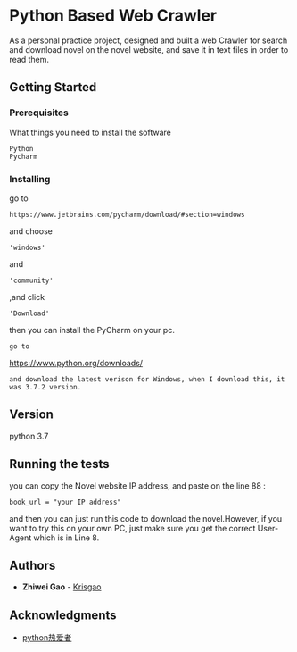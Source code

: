 # Python Based Web Crawler
 As a personal practice project, designed and built a web Crawler for search and download novel on the novel website, and save it in text files in order to read them.
## Getting Started
### Prerequisites
What things you need to install the software
```
Python
Pycharm
```
### Installing
go to
```
https://www.jetbrains.com/pycharm/download/#section=windows
```
and choose 
```
'windows' 
```
and 
```
'community'
```
,and click 
```
'Download' 
```
then you can install the PyCharm on your pc.
```
go to
```
https://www.python.org/downloads/
```
and download the latest verison for Windows, when I download this, it was 3.7.2 version.
```
## Version
python 3.7
## Running the tests
you can copy the Novel website IP address, and paste on the line 88 :
```
book_url = "your IP address" 
```
and then you can just run this code to download the novel.However, if you want to try this on your own PC, just make sure you get the correct User-Agent which is in Line 8.

## Authors
* **Zhiwei Gao** - [Krisgao](https://github.com/Krisgao)
## Acknowledgments
* [python热爱者](https://www.youtube.com/channel/UC4JWFfUPVdNWtNoE9LyZmtA/videos)

